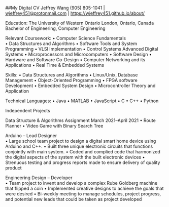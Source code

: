 ##My Digital CV
Jeffrey Wang
(905) 805-1041 | wjeffrey451@protonmail.com | https://wjeffrey451.github.io/about/

Education:
The University of Western Ontario	London, Ontario, Canada 
Bachelor of Engineering, Computer Engineering	

Relevant Coursework: 
•	Computer Science Fundamentals	
•	Data Structures and Algorithms 
•	Software Tools and System Programming
•	VLSI Implementation
•	Control Systems Advanced Digital Systems 
•	Microprocessors and Microcomputers
•	Software Design
•	Hardware and Software Co-Design
•	Computer Networking and its Applications
•	Real Time & Embedded Systems

Skills: 
•	Data Structures and Algorithms 
•	Linux/Unix, Database Management
•	Object-Oriented Programming
•	FPGA software Development
•	Embedded System Design 
•	Microcontroller Theory and Application 

Technical Languages: 
•	Java
•	MATLAB
•	JavaScript
•	C
•	C++
•	Python

Independent Projects

Data Structure & Algorithms Assignment 
March 2021–April 2021
•	Route Planner
•	Video Game with Binary Search Tree

Arduino – Lead Designer                        
•	Large school team project to design a digital smart home device using Arduino and C++.
•	Built three unique electronic circuits that functions conjointly with main system.
•	Coded and complied code that harmonized the digital aspects of the system with the built electronic devices
•	Strenuous testing and progress reports made to ensure delivery of quality product

Engineering Design – Developer	
•	Team project to invent and develop a complex Rube Goldberg machine that flipped a coin
•	Implemented creative designs to achieve the goals that were desired
•	Bi-weekly meeting to manage schedules, project progress, and potential new leads that could be taken as project developed
